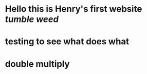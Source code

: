 # Hello this is Henry's first website *tumble weed*
# testing to see what does what
# **double multiply**
